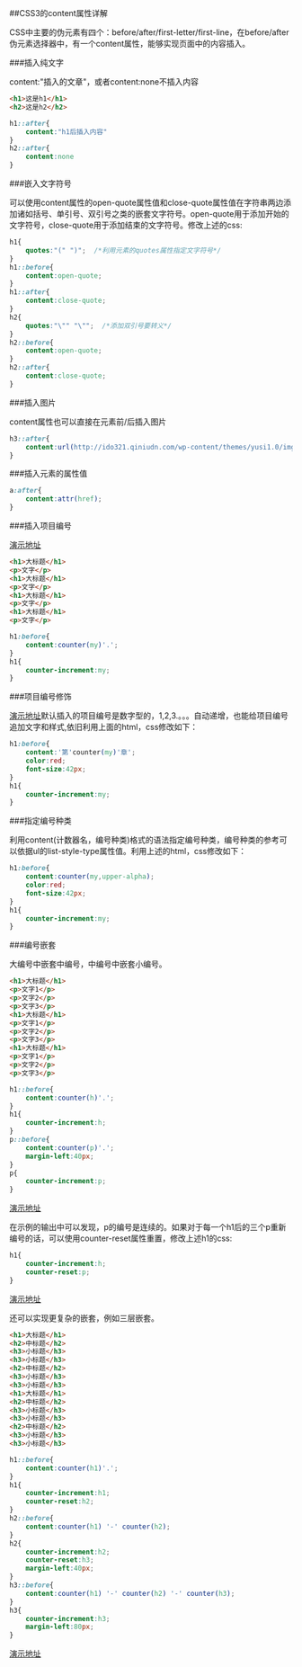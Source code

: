 ##CSS3的content属性详解

CSS中主要的伪元素有四个：before/after/first-letter/first-line，在before/after伪元素选择器中，有一个content属性，能够实现页面中的内容插入。

###插入纯文字

content:"插入的文章"，或者content:none不插入内容

```html
<h1>这是h1</h1>
<h2>这是h2</h2>
```

```CSS
h1::after{
    content:"h1后插入内容"
}
h2::after{
    content:none
}
```

###嵌入文字符号

可以使用content属性的open-quote属性值和close-quote属性值在字符串两边添加诸如括号、单引号、双引号之类的嵌套文字符号。open-quote用于添加开始的文字符号，close-quote用于添加结束的文字符号。修改上述的css:

```css
h1{
    quotes:"(" ")";  /*利用元素的quotes属性指定文字符号*/
}
h1::before{
    content:open-quote;
}
h1::after{
    content:close-quote;
}
h2{
    quotes:"\"" "\"";  /*添加双引号要转义*/
}
h2::before{
    content:open-quote;
}
h2::after{
    content:close-quote;
}
```

###插入图片

content属性也可以直接在元素前/后插入图片

```css
h3::after{
    content:url(http://ido321.qiniudn.com/wp-content/themes/yusi1.0/img/new.gif)
}
```

###插入元素的属性值

```css
a:after{
    content:attr(href);
}
```

###插入项目编号

[演示地址](https://jsfiddle.net/dwqs/2ueLg3uj/)

```html
<h1>大标题</h1>
<p>文字</p>
<h1>大标题</h1>
<p>文字</p>
<h1>大标题</h1>
<p>文字</p>
<h1>大标题</h1>
<p>文字</p>
```

```css
h1:before{
    content:counter(my)'.';
}
h1{
    counter-increment:my;
}
```

###项目编号修饰

[演示地址](https://jsfiddle.net/dwqs/17hqznca/)默认插入的项目编号是数字型的，1,2,3.。。。自动递增，也能给项目编号追加文字和样式,依旧利用上面的html，css修改如下：

```css
h1:before{
    content:'第'counter(my)'章';
    color:red;
    font-size:42px;
}
h1{
    counter-increment:my;
}
```

###指定编号种类

利用content(计数器名，编号种类)格式的语法指定编号种类，编号种类的参考可以依据ul的list-style-type属性值。利用上述的html，css修改如下：

```css
h1:before{
    content:counter(my,upper-alpha);
    color:red;
    font-size:42px;
}
h1{
    counter-increment:my;
}
```

###编号嵌套

大编号中嵌套中编号，中编号中嵌套小编号。

```html
<h1>大标题</h1>
<p>文字1</p>
<p>文字2</p>
<p>文字3</p>
<h1>大标题</h1>
<p>文字1</p>
<p>文字2</p>
<p>文字3</p>
<h1>大标题</h1>
<p>文字1</p>
<p>文字2</p>
<p>文字3</p>
```

```css
h1::before{
    content:counter(h)'.';
}
h1{
    counter-increment:h;
}
p::before{
    content:counter(p)'.';
    margin-left:40px;
}
p{
    counter-increment:p;
}
```

[演示地址](https://jsfiddle.net/dwqs/2k5qbz51/)

在示例的输出中可以发现，p的编号是连续的。如果对于每一个h1后的三个p重新编号的话，可以使用counter-reset属性重置，修改上述h1的css:

```css
h1{
    counter-increment:h;
    counter-reset:p;
}
```

[演示地址](https://jsfiddle.net/dwqs/hfutu4Lq/)

还可以实现更复杂的嵌套，例如三层嵌套。

```html
<h1>大标题</h1>
<h2>中标题</h2>
<h3>小标题</h3>
<h3>小标题</h3>
<h2>中标题</h2>
<h3>小标题</h3>
<h3>小标题</h3>
<h1>大标题</h1>
<h2>中标题</h2>
<h3>小标题</h3>
<h3>小标题</h3>
<h2>中标题</h2>
<h3>小标题</h3>
<h3>小标题</h3>
```

```css
h1::before{
    content:counter(h1)'.';
}
h1{
    counter-increment:h1;
    counter-reset:h2;
}
h2::before{
    content:counter(h1) '-' counter(h2);
}
h2{
    counter-increment:h2;
    counter-reset:h3;
    margin-left:40px;
}
h3::before{
    content:counter(h1) '-' counter(h2) '-' counter(h3);
}
h3{
    counter-increment:h3;
    margin-left:80px;
}
```

[演示地址](https://jsfiddle.net/dwqs/wuuckquy/)
